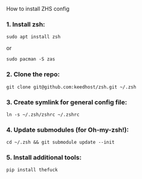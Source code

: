 How to install ZHS config

### 1. Install zsh:
```
sudo apt install zsh
```
or
```
sudo pacman -S zas
```
### 2. Clone the repo:
```
git clone git@github.com:keedhost/zsh.git ~/.zsh
```
### 3. Create symlink for general config file:
```
ln -s ~/.zsh/zshrc ~/.zshrc
```
### 4. Update submodules (for Oh-my-zsh!):
```
cd ~/.zsh && git submodule update --init
```
### 5. Install additional tools:
```
pip install thefuck
```
